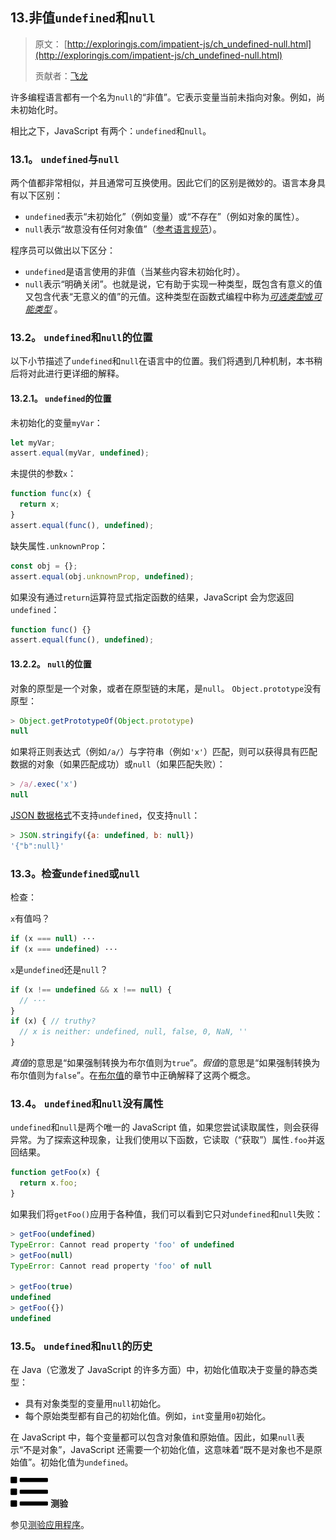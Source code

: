 ## 13.非值`undefined`和`null`

> 原文： [http://exploringjs.com/impatient-js/ch_undefined-null.html](http://exploringjs.com/impatient-js/ch_undefined-null.html)
> 
> 贡献者：[飞龙](https://github.com/wizardforcel)

许多编程语言都有一个名为`null`的“非值”。它表示变量当前未指向对象。例如，尚未初始化时。

相比之下，JavaScript 有两个：`undefined`和`null`。

### 13.1。 `undefined`与`null`

两个值都非常相似，并且通常可互换使用。因此它们的区别是微妙的。语言本身具有以下区别：

*   `undefined`表示“未初始化”（例如变量）或“不存在”（例如对象的属性）。
*   `null`表示“故意没有任何对象值”（[参考语言规范](https://tc39.github.io/ecma262/#sec-null-value)）。

程序员可以做出以下区分：

*   `undefined`是语言使用的非值（当某些内容未初始化时）。
*   `null`表示“明确关闭”。也就是说，它有助于实现一种类型，既包含有意义的值又包含代表“无意义的值”的元值。这种类型在函数式编程中称为[*可选类型*或*可能类型*](https://en.wikipedia.org/wiki/Option_type) 。

### 13.2。 `undefined`和`null`的位置

以下小节描述了`undefined`和`null`在语言中的位置。我们将遇到几种机制，本书稍后将对此进行更详细的解释。

#### 13.2.1。 `undefined`的位置

未初始化的变量`myVar`：

```js
let myVar;
assert.equal(myVar, undefined);
```

未提供的参数`x`：

```js
function func(x) {
  return x;
}
assert.equal(func(), undefined);
```

缺失属性`.unknownProp`：

```js
const obj = {};
assert.equal(obj.unknownProp, undefined);
```

如果没有通过`return`运算符显式指定函数的结果，JavaScript 会为您返回`undefined`：

```js
function func() {}
assert.equal(func(), undefined);
```

#### 13.2.2。 `null`的位置

对象的原型是一个对象，或者在原型链的末尾，是`null`。 `Object.prototype`没有原型：

```js
> Object.getPrototypeOf(Object.prototype)
null
```

如果将正则表达式（例如`/a/`）与字符串（例如`'x'`）匹配，则可以获得具有匹配数据的对象（如果匹配成功）或`null`（如果匹配失败）：

```js
> /a/.exec('x')
null
```

[JSON 数据格式](ch_json.html)不支持`undefined`，仅支持`null`：

```js
> JSON.stringify({a: undefined, b: null})
'{"b":null}'
```

### 13.3。检查`undefined`或`null`

检查：

`x`有值吗？

```js
if (x === null) ···
if (x === undefined) ···
```

`x`是`undefined`还是`null`？

```js
if (x !== undefined && x !== null) {
  // ···
}
if (x) { // truthy?
  // x is neither: undefined, null, false, 0, NaN, ''
}
```

*真值*的意思是“如果强制转换为布尔值则为`true`”。*假值*的意思是“如果强制转换为布尔值则为`false`”。在[布尔值](ch_booleans.html#falsiness-truthiness)的章节中正确解释了这两个概念。

### 13.4。 `undefined`和`null`没有属性

`undefined`和`null`是两个唯一的 JavaScript 值，如果您尝试读取属性，则会获得异常。为了探索这种现象，让我们使用以下函数，它读取（“获取”）属性`.foo`并返回结果。

```js
function getFoo(x) {
  return x.foo;
}
```

如果我们将`getFoo()`应用于各种值，我们可以看到它只对`undefined`和`null`失败：

```js
> getFoo(undefined)
TypeError: Cannot read property 'foo' of undefined
> getFoo(null)
TypeError: Cannot read property 'foo' of null

> getFoo(true)
undefined
> getFoo({})
undefined
```

### 13.5。 `undefined`和`null`的历史

在 Java（它激发了 JavaScript 的许多方面）中，初始化值取决于变量的静态类型：

*   具有对象类型的变量用`null`初始化。
*   每个原始类型都有自己的初始化值。例如，`int`变量用`0`初始化。

在 JavaScript 中，每个变量都可以包含对象值和原始值。因此，如果`null`表示“不是对象”，JavaScript 还需要一个初始化值，这意味着“既不是对象也不是原始值”。初始化值为`undefined`。

![](img/bf533f04c482f83bfc407f318306f995.svg) **测验**

参见[测验应用程序](ch_quizzes-exercises.html#quizzes)。